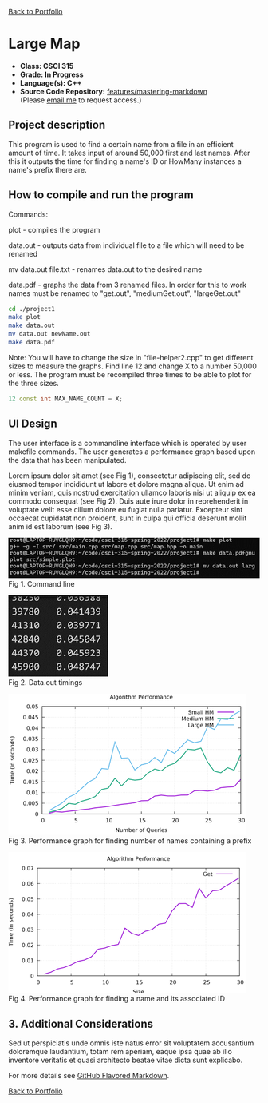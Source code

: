 [Back to Portfolio](./)

Large Map
===============

-   **Class: CSCI 315** 
-   **Grade: In Progress** 
-   **Language(s): C++** 
-   **Source Code Repository:** [features/mastering-markdown](https://guides.github.com/features/mastering-markdown/)  
    (Please [email me](mailto:example@csustudent.net?subject=GitHub%20Access) to request access.)

## Project description

This program is used to find a certain name from a file in an efficient amount of time. It takes input of around 50,000 first and last names. After this it outputs the time for finding a name's ID or HowMany instances a name's prefix there are.

## How to compile and run the program

Commands:

plot - compiles the program

data.out - outputs data from individual file to a file which will need to be renamed

mv data.out file.txt - renames data.out to the desired name

data.pdf - graphs the data from 3 renamed files. In order for this to work names must be renamed to "get.out", "mediumGet.out", "largeGet.out"

```bash
cd ./project1
make plot
make data.out
mv data.out newName.out
make data.pdf
```

Note: You will have to change the size in "file-helper2.cpp" to get different sizes to measure the graphs. Find line 12 and change X to a number 50,000 or less. The program must be recompiled three times to be able to plot for the three sizes.
```file-helper2.cpp
12 const int MAX_NAME_COUNT = X;
```


## UI Design

The user interface is a commandline interface which is operated by user makefile commands. The user generates a performance graph based upon the data that has been manipulated.

Lorem ipsum dolor sit amet (see Fig 1), consectetur adipiscing elit, sed do eiusmod tempor incididunt ut labore et dolore magna aliqua. Ut enim ad minim veniam, quis nostrud exercitation ullamco laboris nisi ut aliquip ex ea commodo consequat (see Fig 2). Duis aute irure dolor in reprehenderit in voluptate velit esse cillum dolore eu fugiat nulla pariatur. Excepteur sint occaecat cupidatat non proident, sunt in culpa qui officia deserunt mollit anim id est laborum (see Fig 3).

![screenshot](images/MapCommands.png)  
Fig 1. Command line

![screenshot](images/MapOutData.png)  
Fig 2. Data.out timings

![screenshot](images/PerfHowMany.png)  
Fig 3. Performance graph for finding number of names containing a prefix

![screenshot](images/PerfSearch.png)  
Fig 4. Performance graph for finding a name and its associated ID

## 3. Additional Considerations

Sed ut perspiciatis unde omnis iste natus error sit voluptatem accusantium doloremque laudantium, totam rem aperiam, eaque ipsa quae ab illo inventore veritatis et quasi architecto beatae vitae dicta sunt explicabo. 

For more details see [GitHub Flavored Markdown](https://guides.github.com/features/mastering-markdown/).

[Back to Portfolio](./)
